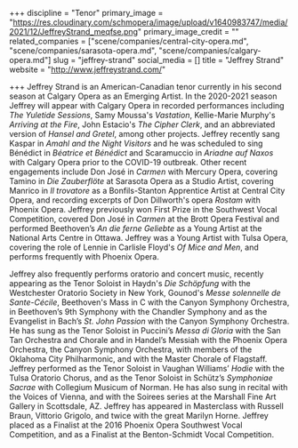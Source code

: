 +++
discipline = "Tenor"
primary_image = "https://res.cloudinary.com/schmopera/image/upload/v1640983747/media/2021/12/JeffreyStrand_meqfse.png"
primary_image_credit = ""
related_companies = ["scene/companies/central-city-opera.md", "scene/companies/sarasota-opera.md", "scene/companies/calgary-opera.md"]
slug = "jeffrey-strand"
social_media = []
title = "Jeffrey Strand"
website = "http://www.jeffreystrand.com/"

+++
Jeffrey Strand is an American-Canadian tenor currently in his second season at Calgary Opera as an Emerging Artist. In the 2020-2021 season Jeffrey will appear with Calgary Opera in recorded performances including _The Yuletide Sessions_, Samy Moussa's _Vastation_, Kellie-Marie Murphy's _Arriving at the Fire_, John Estacio's _The Cipher Clerk_, and an abbreviated version of _Hansel and Gretel_, among other projects. Jeffrey recently sang Kaspar in _Amahl and the Night Visitors_ and he was scheduled to sing Bénédict in _Béatrice et Bénédict_ and Scaramuccio in _Ariadne auf Naxos_ with Calgary Opera prior to the COVID-19 outbreak. Other recent engagements include Don José in _Carmen_ with Mercury Opera, covering Tamino in _Die Zauberflöte_ at Sarasota Opera as a Studio Artist, covering Manrico in _Il trovatore_ as a Bonfils-Stanton Apprentice Artist at Central City Opera, and recording excerpts of Don Dillworth's opera _Rostam_ with Phoenix Opera. Jeffrey previously won First Prize in the Southwest Vocal Competition, covered Don José in _Carmen_ at the Brott Opera Festival and performed Beethoven’s _An die ferne Geliebte_ as a Young Artist at the National Arts Centre in Ottawa. Jeffrey was a Young Artist with Tulsa Opera, covering the role of Lennie in Carlisle Floyd's _Of Mice and Men_, and performs frequently with Phoenix Opera.

Jeffrey also frequently performs oratorio and concert music, recently appearing as the Tenor Soloist in Haydn's _Die Schöpfung_ with the Westchester Oratorio Society in New York, Gounod's _Messe solennelle de Sante-Cécile_, Beethoven's Mass in C with the Canyon Symphony Orchestra, in Beethoven’s 9th Symphony with the Chandler Symphony and as the Evangelist in Bach’s _St. John Passion_ with the Canyon Symphony Orchestra. He has sung as the Tenor Soloist in Puccini’s _Messa di Gloria_ with the San Tan Orchestra and Chorale and in Handel’s Messiah with the Phoenix Opera Orchestra, the Canyon Symphony Orchestra, with members of the Oklahoma City Philharmonic, and with the Master Chorale of Flagstaff. Jeffrey performed as the Tenor Soloist in Vaughan Williams’ _Hodie_ with the Tulsa Oratorio Chorus, and as the Tenor Soloist in Schütz’s _Symphoniae Sacrae_ with Collegium Musicum of Norman. He has also sung in recital with the Voices of Vienna, and with the Soirees series at the Marshall Fine Art Gallery in Scottsdale, AZ. Jeffrey has appeared in Masterclass with Russell Braun, Vittorio Grigolo, and twice with the great Marilyn Horne. Jeffrey placed as a Finalist at the 2016 Phoenix Opera Southwest Vocal Competition, and as a Finalist at the Benton-Schmidt Vocal Competition.